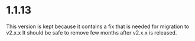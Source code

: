 # 1.1.13

This version is kept because it contains a fix that is needed for migration to v2.x.x
It should be safe to remove few months after v2.x.x is released.
